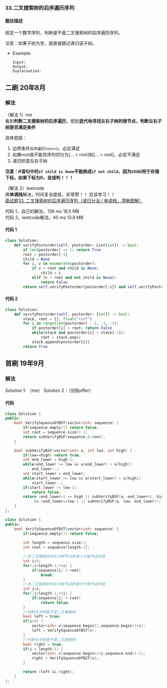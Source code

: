 ### 33.二叉搜索树的后序遍历序列
#### 题目描述
给定一个数字序列，判断是不是二叉搜索树的后序遍历序列。

注意：如果子树为空，就直接跳过递归该子树。
- Example:
    ```
    Input: 
    Output: 
    Explaination:
    ```  

## 二刷 20年8月
### 解法
（解法 1）me  
看到**判断二叉搜索树的后序遍历**，想到**迭代地寻找左右子树的根节点，判断左右子树是否满足条件**  

具体思路：
1. 边界条件`后序遍历len<=1`，必定满足
2. 如果root值不能将序列切分为[... < root]和[... > root]，必定不满足
3. 递归检查左右子树

**注意：if语句中的`if child is None`不能换成`if not child`，因为child用于存储下标，如果下标为0，会误判！！！**

（解法 2）leetcode  
用**单调栈**解决，时间复杂度低，非常赞！！ 应该学习！！  
[面试题33. 二叉搜索树的后序遍历序列（递归分治 / 单调栈，清晰图解）](https://leetcode-cn.com/problems/er-cha-sou-suo-shu-de-hou-xu-bian-li-xu-lie-lcof/solution/mian-shi-ti-33-er-cha-sou-suo-shu-de-hou-xu-bian-6/)

代码 1，自己的解法，136 ms	18.5 MB  
代码 2，leetcode解法，40 ms	13.8 MB  
#### 代码 1
```python
class Solution:
    def verifyPostorder(self, postorder: List[int]) -> bool:
        if len(postorder) <= 1: return True
        root = postorder[-1]
        child = None
        for i, v in enumerate(postorder):
            if v > root and child is None:
                child = i
            elif (v < root and not child is None):
                return False
        return self.verifyPostorder(postorder[:i]) and self.verifyPostorder(postorder[i:-1])
```
#### 代码 2
```python
class Solution:
    def verifyPostorder(self, postorder: [int]) -> bool:
        stack, root = [], float("+inf")
        for i in range(len(postorder) - 1, -1, -1):
            if postorder[i] > root: return False
            while(stack and postorder[i] < stack[-1]):
                root = stack.pop()
            stack.append(postorder[i])
        return True
```

## 首刷 19年9月
### 解法
Solution 1: （me）
Solution 2：（剑指offer）
#### 代码
```cpp
class Solution {
public:
    bool VerifySquenceOfBST(vector<int> sequence) {
        if(sequence.empty()) return false;
        int root = sequence.size()-1;
        return subVerifyBSF(sequence,0,root);
    }

    bool subVerifyBSF(vector<int> a, int low, int high) {
        if(low==high) return true;
        int end_lower = high-1;
        while(end_lower >= low && a[end_lower] > a[high])
            end_lower--;
        int start_lower = end_lower;
        while(start_lower >= low && a[start_lower] < a[high])
            start_lower--;
        if(start_lower != low-1)
            return false;
        return (end_lower+1 == high || subVerifyBSF(a, end_lower+1, high-1))
             && (end_lower==low-1 || subVerifyBSF(a, low, end_lower));
    }
};
```
```cpp
class Solution {
public:
    bool VerifySquenceOfBST(vector<int> sequence) {
        if(sequence.empty()) return false;
        
        int length = sequence.size();
        int root = sequence[length-1];

        //在二叉搜索树中左子树节点的值小于根节点的值
        int i=0;
        for(;i<length-1;++i) {
            if(sequence[i] > root) 
                break;
        }
        //在二叉搜索树中右子树节点的值大于根节点的值
        int j=i;
        for(;j<length-1;++j) {
            if(sequence[j] < root) 
                return false;
        }
        //判断左子树是不是二叉搜索树
        bool left = true;
        if(i>0) {
            vector<int> v(sequence.begin(),sequence.begin()+i);
            left = VerifySquenceOfBST(v);
        }
        //判断右子树是不是二叉搜索树
        bool right = true;
        if(i < length-1) {
            vector<int> v(sequence.begin()+i,sequence.end()-1);
            right = VerifySquenceOfBST(v);
        }

        return (left && right);
    }
};
```